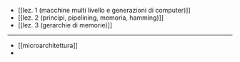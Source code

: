 * [[lez. 1 (macchine multi livello e generazioni di computer)]]
* [[lez. 2 (principi, pipelining, memoria, hamming)]]
* [[lez. 3 (gerarchie di memorie)]]

---
* [[microarchitettura]]
* 